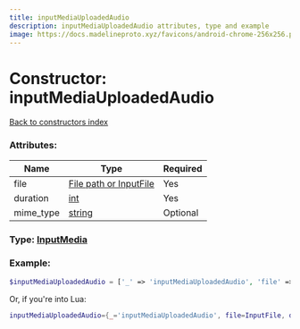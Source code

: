 ```yaml
---
title: inputMediaUploadedAudio
description: inputMediaUploadedAudio attributes, type and example
image: https://docs.madelineproto.xyz/favicons/android-chrome-256x256.png
---
```

# Constructor: inputMediaUploadedAudio  
[Back to constructors index](index.md)



### Attributes:

| Name     |    Type       | Required |
|----------|---------------|----------|
|file|[File path or InputFile](../types/InputFile.md) | Yes|
|duration|[int](../types/int.md) | Yes|
|mime\_type|[string](../types/string.md) | Optional|



### Type: [InputMedia](../types/InputMedia.md)


### Example:

```php
$inputMediaUploadedAudio = ['_' => 'inputMediaUploadedAudio', 'file' => InputFile, 'duration' => int, 'mime_type' => 'string'];
```  


Or, if you're into Lua:

```lua
inputMediaUploadedAudio={_='inputMediaUploadedAudio', file=InputFile, duration=int, mime_type='string'}

```


